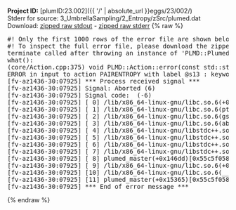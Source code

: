 **Project ID:** [plumID:23.002]({{ '/' | absolute_url }}eggs/23/002/)  
Stderr for source:  3_UmbrellaSampling/2_Entropy/zSrc/plumed.dat   
Download: [zipped raw stdout](plumed.dat.plumed_master.stdout.txt.zip) - [zipped raw stderr](plumed.dat.plumed_master.stderr.txt.zip) 
{% raw %}
<pre>
#! Only the first 1000 rows of the error file are shown below
#! To inspect the full error file, please download the zipped raw stderr file above
terminate called after throwing an instance of 'PLMD::Plumed::ExceptionError'
what():
(core/Action.cpp:375) void PLMD::Action::error(const std::string&) const
ERROR in input to action PAIRENTROPY with label @s13 : keyword GRID_BIN is compulsory for this action
[fv-az1436-30:07925] *** Process received signal ***
[fv-az1436-30:07925] Signal: Aborted (6)
[fv-az1436-30:07925] Signal code:  (-6)
[fv-az1436-30:07925] [ 0] /lib/x86_64-linux-gnu/libc.so.6(+0x45330)[0x7f4727e45330]
[fv-az1436-30:07925] [ 1] /lib/x86_64-linux-gnu/libc.so.6(pthread_kill+0x11c)[0x7f4727e9eb2c]
[fv-az1436-30:07925] [ 2] /lib/x86_64-linux-gnu/libc.so.6(gsignal+0x1e)[0x7f4727e4527e]
[fv-az1436-30:07925] [ 3] /lib/x86_64-linux-gnu/libc.so.6(abort+0xdf)[0x7f4727e288ff]
[fv-az1436-30:07925] [ 4] /lib/x86_64-linux-gnu/libstdc++.so.6(+0xa5ff5)[0x7f47282a5ff5]
[fv-az1436-30:07925] [ 5] /lib/x86_64-linux-gnu/libstdc++.so.6(+0xbb0da)[0x7f47282bb0da]
[fv-az1436-30:07925] [ 6] /lib/x86_64-linux-gnu/libstdc++.so.6(_ZSt10unexpectedv+0x0)[0x7f47282a5a55]
[fv-az1436-30:07925] [ 7] /lib/x86_64-linux-gnu/libstdc++.so.6(+0xa5a6f)[0x7f47282a5a6f]
[fv-az1436-30:07925] [ 8] plumed_master(+0x146dd)[0x55c5f05806dd]
[fv-az1436-30:07925] [ 9] /lib/x86_64-linux-gnu/libc.so.6(+0x2a1ca)[0x7f4727e2a1ca]
[fv-az1436-30:07925] [10] /lib/x86_64-linux-gnu/libc.so.6(__libc_start_main+0x8b)[0x7f4727e2a28b]
[fv-az1436-30:07925] [11] plumed_master(+0x15365)[0x55c5f0581365]
[fv-az1436-30:07925] *** End of error message ***
</pre>
{% endraw %}
